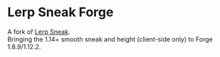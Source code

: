 # Lerp Sneak Forge

A fork of [Lerp Sneak](https://github.com/spxctreofficial/lerpsneak).\
Bringing the 1.14+ smooth sneak and height (client-side only) to Forge 1.8.9/1.12.2.